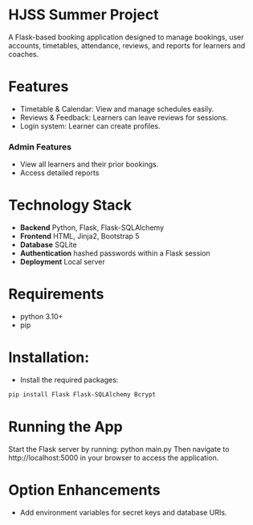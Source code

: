 # HJSS Summer Project

A Flask-based booking application designed to manage bookings, user accounts, timetables, attendance, reviews, and reports for learners and coaches.

# Features
- Timetable & Calendar: View and manage schedules easily.
- Reviews & Feedback: Learners can leave reviews for sessions.
- Login system: Learner can create profiles.

### Admin Features
- View all learners and their prior bookings.
- Access detailed reports

# Technology Stack
- **Backend** Python, Flask, Flask-SQLAlchemy
- **Frontend** HTML, Jinja2, Bootstrap 5
- **Database** SQLite
- **Authentication** hashed passwords within a Flask session
- **Deployment** Local server

# Requirements

- python 3.10+
- pip

# Installation: 
- Install the required packages:
```bash
pip install Flask Flask-SQLAlchemy Bcrypt
```
# Running the App
Start the Flask server by running:
python main.py
Then navigate to http://localhost:5000 in your browser to access the application.

# Option Enhancements
- Add environment variables for secret keys and database URIs.
